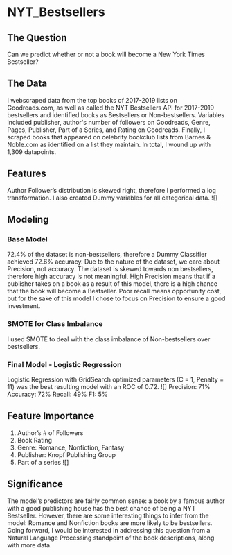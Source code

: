 # NYT_Bestsellers
## The Question
Can we predict whether or not a book will become a New York Times Bestseller?

## The Data
I webscraped data from the top books of 2017-2019 lists on Goodreads.com, as well as called the NYT Bestsellers API for 2017-2019 bestsellers and identified books as Bestsellers or Non-bestsellers. Variables included publisher, author's number of followers on Goodreads, Genre, Pages, Publisher, Part of a Series, and Rating on Goodreads. Finally, I scraped books that appeared on celebrity bookclub lists from Barnes & Noble.com as identified on a list they maintain. In total, I wound up with 1,309 datapoints.

## Features
Author Follower’s distribution is skewed right, therefore I performed a log transformation. I also created Dummy variables for all categorical data.
![]

## Modeling
### Base Model
72.4% of the dataset is non-bestsellers, therefore a Dummy Classifier achieved 72.6% accuracy. Due to the nature of the dataset, we care about Precision, not accuracy. The dataset is skewed towards non bestsellers, therefore high accuracy is not meaningful. High Precision means that if a publisher takes on a book as a result of this model, there is a high chance that the book will become a Bestseller.
Poor recall means opportunity cost, but for the sake of this model I chose to focus on Precision to ensure a good investment.

### SMOTE for Class Imbalance
I used SMOTE to deal with the class imbalance of Non-bestsellers over bestsellers.

### Final Model - Logistic Regression
Logistic Regression with GridSearch optimized parameters (C = 1, Penalty = 11) was the best resulting model with an ROC of 0.72.
![]
Precision: 71%
Accuracy: 72%
Recall: 49%
F1: 5%

## Feature Importance
1. Author’s # of Followers
2. Book Rating
3. Genre: Romance, Nonfiction, Fantasy
4. Publisher: Knopf Publishing Group
5. Part of a series
![]

## Significance
The model’s predictors are fairly common sense: a book by a famous author with a good publishing house has the best chance of being a NYT Bestseller. However, there are some interesting things to infer from the model: Romance and Nonfiction books are more likely to be bestsellers. Going forward, I would be interested in addressing this question from a Natural Language Processing standpoint of the book descriptions, along with more data.
